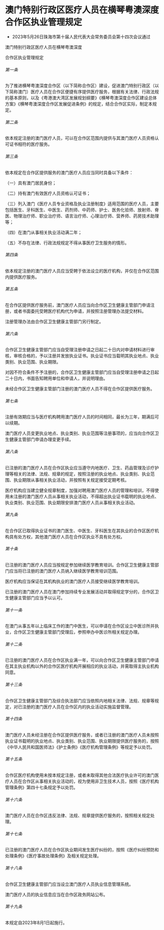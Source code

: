 # 澳门特别行政区医疗人员在横琴粤澳深度合作区执业管理规定

- 2023年5月26日珠海市第十届人民代表大会常务委员会第十四次会议通过

<!-- INFO END -->

澳门特别行政区医疗人员在横琴粤澳深度

合作区执业管理规定

###### 第一条

为了推进横琴粤澳深度合作区（以下简称合作区）建设，促进澳门特别行政区（以下简称澳门）医疗人员在合作区便捷有序提供医疗服务，根据有关法律、行政法规的基本原则，以及《粤港澳大湾区发展规划纲要》《横琴粤澳深度合作区建设总体方案》《横琴粤澳深度合作区发展促进条例》的规定，结合合作区实际，制定本规定。

###### 第二条

依本规定注册的澳门医疗人员，可以在合作区范围内提供与其澳门医疗人员资格认可证书相符的医疗服务。

###### 第三条

依本规定在合作区提供服务的澳门医疗人员应当同时具备以下条件：

（一）具有澳门居民身份；

（二）持有澳门有效医疗人员资格认可证书；

（三）列入澳门《医疗人员专业资格及执业注册制度》适用范围的医疗人员，主要包括医生、牙科医生、中医生、药剂师、中药师、护士、医务化验师、放射师、脊医、物理治疗师、职业治疗师、语言治疗师、心理治疗师、营养师、药房技术助理等；

（四）在澳门从事相关执业活动满二年；

（五）不存在法律、行政法规规定不得从事医疗卫生服务的情形。

###### 第四条

依本规定注册的澳门医疗人员应当受聘于依法设立的医疗机构，并仅在合作区范围内提供医疗服务。

###### 第五条

在合作区提供医疗服务前，澳门医疗人员应当向合作区卫生健康主管部门申请注册，或者书面委托受聘医疗机构代为申请，并按照注册管理办法提交材料。

注册管理办法由合作区卫生健康主管部门另行制定。

###### 第六条

合作区卫生健康主管部门应当自受理注册申请之日起二十日内对申请材料进行审核，审核合格的，予以注册并发放执业证书。执业证书应当载明其执业地点、执业类别、执业范围、执业期限。

对因不符合条件不予注册的，合作区卫生健康主管部门应当自受理注册申请之日起二十日内，书面告知聘用单位和申请人，并说明理由。

未经合作区卫生健康主管部门注册的澳门医疗人员不得在合作区提供医疗服务。

###### 第七条

注册有效期应当与医疗机构聘用澳门医疗人员的时间相同，最长为三年，期满后可以续期。

澳门医疗人员变更执业地点、执业类别、执业范围等注册事项的，应当向合作区卫生健康主管部门申请办理变更手续。

###### 第八条

已注册的澳门医疗人员在合作区执业应当遵守内地医疗、卫生、药品管理及诊疗护理等相关的法律、法规、规章的规定，按照注册的执业地点、执业类别、执业范围、执业期限从事相关执业活动，并按照有关规定接受定期考核。

医疗机构应当建立健全规章制度，加强对聘用澳门医疗人员的管理和培训，不得使用未注册的澳门医疗人员从事相关执业活动，不得超出执业证书载明的执业地点、执业类别、执业范围、执业期限安排澳门医疗人员从事相关执业活动。

###### 第九条

在合作区已取得执业证书的澳门医生、中医生、牙科医生在其执业的合作区医疗机构具有处方权，其他澳门医疗人员在合作区执业不具有处方权。

###### 第十条

已注册的澳门医疗人员应当按规定参加继续医学教育培训。合作区卫生健康主管部门应当将已注册的澳门医疗人员纳入继续医学教育培训范围。

医疗机构应当保证在其机构执业的澳门医疗人员接受继续医学教育培训。

已注册的澳门医疗人员在澳门参加持续专业发展活动并取得规定学分的，合作区卫生健康主管部门应当予以认可。

###### 第十一条

在澳门从事五年以上临床工作的澳门中医生，可以申请在合作区设立中医诊所并执业，合作区卫生健康主管部门受理后，参照申办中医诊所相关规定办理。

###### 第十二条

已注册的澳门医疗人员在合作区执业满一年，可以向合作区卫生健康主管部门申请在其主执业机构以外的合作区医疗机构开展相应的执业活动，并需取得主执业机构同意。

###### 第十三条

合作区卫生健康主管部门及综合执法部门应当依照内地相关法律、法规、规章等规定，对已注册的澳门医疗人员在合作区内的执业活动实施监督管理。

###### 第十四条

澳门医疗人员未经注册在合作区提供医疗服务，或者已注册的澳门医疗人员未按照执业证书载明的执业地点、执业类别、执业范围、执业期限提供医疗服务的，按照《中华人民共和国医师法》《护士条例》《医疗机构管理条例》等规定予以处罚。

###### 第十五条

合作区医疗机构使用未按本规定注册，或者未取得其他合法医疗执业许可的澳门医疗人员在合作区从事相关执业活动的，视为使用非卫生技术人员，按照《医疗机构管理条例》第四十七条规定予以处罚。

###### 第十六条

澳门医疗人员在合作区违反法律、法规、规章提供医疗服务的，按照相关规定处理。

###### 第十七条

已注册的澳门医疗人员在合作区执业期间发生医疗纠纷的，按照《医疗纠纷预防和处理条例》《医疗事故处理条例》及相关规定处理。

###### 第十八条

合作区卫生健康主管部门应当设立澳门医疗人员执业信息管理系统。

澳门医疗人员的执业信息应当在合作区政务网站公布。

###### 第十九条

本规定自2023年8月1日起施行。
